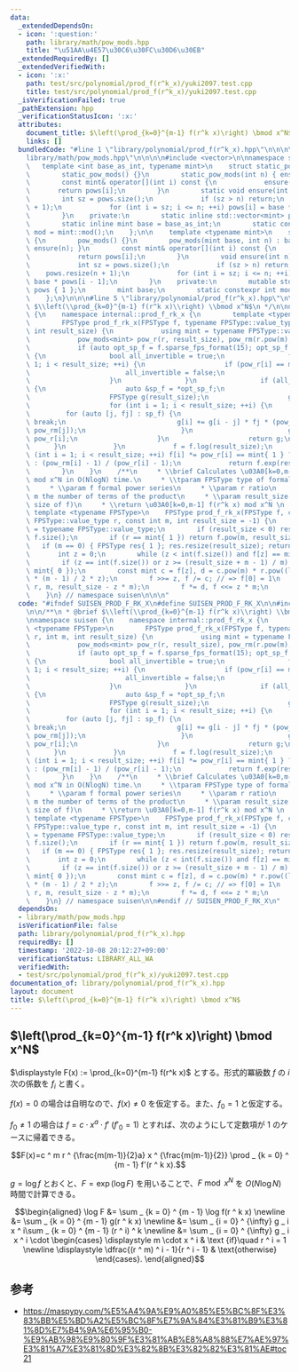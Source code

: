 ```yaml
---
data:
  _extendedDependsOn:
  - icon: ':question:'
    path: library/math/pow_mods.hpp
    title: "\u51AA\u4E57\u30C6\u30FC\u30D6\u30EB"
  _extendedRequiredBy: []
  _extendedVerifiedWith:
  - icon: ':x:'
    path: test/src/polynomial/prod_f(r^k_x)/yuki2097.test.cpp
    title: test/src/polynomial/prod_f(r^k_x)/yuki2097.test.cpp
  _isVerificationFailed: true
  _pathExtension: hpp
  _verificationStatusIcon: ':x:'
  attributes:
    document_title: $\left(\prod_{k=0}^{m-1} f(r^k x)\right) \bmod x^N$
    links: []
  bundledCode: "#line 1 \"library/polynomial/prod_f(r^k_x).hpp\"\n\n\n\n#line 1 \"\
    library/math/pow_mods.hpp\"\n\n\n\n#include <vector>\n\nnamespace suisen {\n \
    \   template <int base_as_int, typename mint>\n    struct static_pow_mods {\n\
    \        static_pow_mods() {}\n        static_pow_mods(int n) { ensure(n); }\n\
    \        const mint& operator[](int i) const {\n            ensure(i);\n     \
    \       return pows[i];\n        }\n        static void ensure(int n) {\n    \
    \        int sz = pows.size();\n            if (sz > n) return;\n            pows.resize(n\
    \ + 1);\n            for (int i = sz; i <= n; ++i) pows[i] = base * pows[i - 1];\n\
    \        }\n    private:\n        static inline std::vector<mint> pows { 1 };\n\
    \        static inline mint base = base_as_int;\n        static constexpr int\
    \ mod = mint::mod();\n    };\n\n    template <typename mint>\n    struct pow_mods\
    \ {\n        pow_mods() {}\n        pow_mods(mint base, int n) : base(base) {\
    \ ensure(n); }\n        const mint& operator[](int i) const {\n            ensure(i);\n\
    \            return pows[i];\n        }\n        void ensure(int n) const {\n\
    \            int sz = pows.size();\n            if (sz > n) return;\n        \
    \    pows.resize(n + 1);\n            for (int i = sz; i <= n; ++i) pows[i] =\
    \ base * pows[i - 1];\n        }\n    private:\n        mutable std::vector<mint>\
    \ pows { 1 };\n        mint base;\n        static constexpr int mod = mint::mod();\n\
    \    };\n}\n\n\n#line 5 \"library/polynomial/prod_f(r^k_x).hpp\"\n\n/**\n * @brief\
    \ $\\left(\\prod_{k=0}^{m-1} f(r^k x)\\right) \\bmod x^N$\n */\n\nnamespace suisen\
    \ {\n    namespace internal::prod_f_rk_x {\n        template <typename FPSType>\n\
    \        FPSType prod_f_rk_x(FPSType f, typename FPSType::value_type r, int m,\
    \ int result_size) {\n            using mint = typename FPSType::value_type;\n\
    \            pow_mods<mint> pow_r(r, result_size), pow_rm(r.pow(m), result_size);\n\
    \            if (auto opt_sp_f = f.sparse_fps_format(15); opt_sp_f.has_value())\
    \ {\n                bool all_invertible = true;\n                for (int i =\
    \ 1; i < result_size; ++i) {\n                    if (pow_r[i] == mint{ 1 }) {\n\
    \                        all_invertible = false;\n                        break;\n\
    \                    }\n                }\n                if (all_invertible)\
    \ {\n                    auto &sp_f = *opt_sp_f;\n                    sp_f.erase(sp_f.begin());\n\
    \                    FPSType g(result_size);\n                    g[0] = 1;\n\
    \                    for (int i = 1; i < result_size; ++i) {\n               \
    \         for (auto [j, fj] : sp_f) {\n                            if (j > i)\
    \ break;\n                            g[i] += g[i - j] * fj * (pow_r[i - j] -\
    \ pow_rm[j]);\n                        }\n                        g[i] /= 1 -\
    \ pow_r[i];\n                    }\n                    return g;\n          \
    \      }\n            }\n            f = f.log(result_size);\n            for\
    \ (int i = 1; i < result_size; ++i) f[i] *= pow_r[i] == mint{ 1 } ? mint{ m }\
    \ : (pow_rm[i] - 1) / (pow_r[i] - 1);\n            return f.exp(result_size);\n\
    \        }\n    }\n    /**\n     * \\brief Calculates \u03A0[k=0,m-1] f(r^k x)\
    \ mod x^N in O(NlogN) time.\n     * \\tparam FPSType type of formal power series\n\
    \     * \\param f formal power series\n     * \\param r ratio\n     * \\param\
    \ m the number of terms of the product\n     * \\param result_size N (default:\
    \ size of f)\n     * \\return \u03A0[k=0,m-1] f(r^k x) mod x^N \n     */\n   \
    \ template <typename FPSType>\n    FPSType prod_f_rk_x(FPSType f, const typename\
    \ FPSType::value_type r, const int m, int result_size = -1) {\n        using mint\
    \ = typename FPSType::value_type;\n        if (result_size < 0) result_size =\
    \ f.size();\n        if (r == mint{ 1 }) return f.pow(m, result_size);\n     \
    \   if (m == 0) { FPSType res{ 1 }; res.resize(result_size); return res; }\n \
    \       int z = 0;\n        while (z < int(f.size()) and f[z] == mint{ 0 }) ++z;\n\
    \        if (z == int(f.size()) or z >= (result_size + m - 1) / m) return FPSType(result_size,\
    \ mint{ 0 });\n        const mint c = f[z], d = c.pow(m) * r.pow((long long) m\
    \ * (m - 1) / 2 * z);\n        f >>= z, f /= c; // => f[0] = 1\n        f = internal::prod_f_rk_x::prod_f_rk_x(f,\
    \ r, m, result_size - z * m);\n        f *= d, f <<= z * m;\n        return f;\n\
    \    }\n} // namespace suisen\n\n\n"
  code: "#ifndef SUISEN_PROD_F_RK_X\n#define SUISEN_PROD_F_RK_X\n\n#include \"library/math/pow_mods.hpp\"\
    \n\n/**\n * @brief $\\left(\\prod_{k=0}^{m-1} f(r^k x)\\right) \\bmod x^N$\n */\n\
    \nnamespace suisen {\n    namespace internal::prod_f_rk_x {\n        template\
    \ <typename FPSType>\n        FPSType prod_f_rk_x(FPSType f, typename FPSType::value_type\
    \ r, int m, int result_size) {\n            using mint = typename FPSType::value_type;\n\
    \            pow_mods<mint> pow_r(r, result_size), pow_rm(r.pow(m), result_size);\n\
    \            if (auto opt_sp_f = f.sparse_fps_format(15); opt_sp_f.has_value())\
    \ {\n                bool all_invertible = true;\n                for (int i =\
    \ 1; i < result_size; ++i) {\n                    if (pow_r[i] == mint{ 1 }) {\n\
    \                        all_invertible = false;\n                        break;\n\
    \                    }\n                }\n                if (all_invertible)\
    \ {\n                    auto &sp_f = *opt_sp_f;\n                    sp_f.erase(sp_f.begin());\n\
    \                    FPSType g(result_size);\n                    g[0] = 1;\n\
    \                    for (int i = 1; i < result_size; ++i) {\n               \
    \         for (auto [j, fj] : sp_f) {\n                            if (j > i)\
    \ break;\n                            g[i] += g[i - j] * fj * (pow_r[i - j] -\
    \ pow_rm[j]);\n                        }\n                        g[i] /= 1 -\
    \ pow_r[i];\n                    }\n                    return g;\n          \
    \      }\n            }\n            f = f.log(result_size);\n            for\
    \ (int i = 1; i < result_size; ++i) f[i] *= pow_r[i] == mint{ 1 } ? mint{ m }\
    \ : (pow_rm[i] - 1) / (pow_r[i] - 1);\n            return f.exp(result_size);\n\
    \        }\n    }\n    /**\n     * \\brief Calculates \u03A0[k=0,m-1] f(r^k x)\
    \ mod x^N in O(NlogN) time.\n     * \\tparam FPSType type of formal power series\n\
    \     * \\param f formal power series\n     * \\param r ratio\n     * \\param\
    \ m the number of terms of the product\n     * \\param result_size N (default:\
    \ size of f)\n     * \\return \u03A0[k=0,m-1] f(r^k x) mod x^N \n     */\n   \
    \ template <typename FPSType>\n    FPSType prod_f_rk_x(FPSType f, const typename\
    \ FPSType::value_type r, const int m, int result_size = -1) {\n        using mint\
    \ = typename FPSType::value_type;\n        if (result_size < 0) result_size =\
    \ f.size();\n        if (r == mint{ 1 }) return f.pow(m, result_size);\n     \
    \   if (m == 0) { FPSType res{ 1 }; res.resize(result_size); return res; }\n \
    \       int z = 0;\n        while (z < int(f.size()) and f[z] == mint{ 0 }) ++z;\n\
    \        if (z == int(f.size()) or z >= (result_size + m - 1) / m) return FPSType(result_size,\
    \ mint{ 0 });\n        const mint c = f[z], d = c.pow(m) * r.pow((long long) m\
    \ * (m - 1) / 2 * z);\n        f >>= z, f /= c; // => f[0] = 1\n        f = internal::prod_f_rk_x::prod_f_rk_x(f,\
    \ r, m, result_size - z * m);\n        f *= d, f <<= z * m;\n        return f;\n\
    \    }\n} // namespace suisen\n\n#endif // SUISEN_PROD_F_RK_X\n"
  dependsOn:
  - library/math/pow_mods.hpp
  isVerificationFile: false
  path: library/polynomial/prod_f(r^k_x).hpp
  requiredBy: []
  timestamp: '2022-10-08 20:12:27+09:00'
  verificationStatus: LIBRARY_ALL_WA
  verifiedWith:
  - test/src/polynomial/prod_f(r^k_x)/yuki2097.test.cpp
documentation_of: library/polynomial/prod_f(r^k_x).hpp
layout: document
title: $\left(\prod_{k=0}^{m-1} f(r^k x)\right) \bmod x^N$
---
```

## $\left(\prod_{k=0}^{m-1} f(r^k x)\right) \bmod x^N$

$\displaystyle F(x) := \prod_{k=0}^{m-1} f(r^k x)$ とする。形式的冪級数 $f$ の $i$ 次の係数を $f_i$ と書く。

$f(x)=0$ の場合は自明なので、$f(x)\neq 0$ を仮定する。また、$f _ 0=1$ と仮定する。

$f _ 0\neq 1$ の場合は $f = c\cdot x ^ a\cdot f'\; (f' _ 0 = 1)$ とすれば、次のようにして定数項が $1$ のケースに帰着できる。

$$F(x)=c ^ m r ^ {\frac{m(m-1)}{2}a} x ^ {\frac{m(m-1)}{2}} \prod _ {k = 0} ^ {m - 1} f'(r ^ k x).$$

$g=\log f$ とおくと、$F = \exp (\log F)$ を用いることで、$F \bmod x ^ N$ を $O(N \log N)$ 時間で計算できる。

$$\begin{aligned}
\log F
&= \sum _ {k = 0} ^ {m - 1} \log f(r ^ k x) \newline
&= \sum _ {k = 0} ^ {m - 1} g(r ^ k x) \newline
&= \sum _ {i = 0} ^ {\infty} g _ i x ^ i\sum _ {k = 0} ^ {m - 1} (r ^ i) ^ k \newline
&= \sum _ {i = 0} ^ {\infty} g _ i x ^ i \cdot \begin{cases}
\displaystyle m \cdot x ^ i & \text {if}\quad r ^ i = 1 \newline
\displaystyle \dfrac{(r ^ m) ^ i - 1}{r ^ i - 1} & \text{otherwise}
\end{cases}.
\end{aligned}$$

<!-- ### $f$ が疎な場合

以下の等式を用いる。

$$F(x) f(r ^ m x) = F(rx) f(x).$$

両辺で $i$ 次の項が等しいことに注目すると、次の等式が得られる。

$$\begin{aligned}
&\sum _ {j = 0} ^ i F _ j f _ {i - j}(r ^ m) ^ {i - j} = \sum _ {j = 0} ^ i F _ j f _ {i - j}r ^ j \newline
\iff &\sum_ {j = 0} ^ i F_j f _ {i - j}(r ^ {m(i - j)} - r ^ j) = 0 \newline
\iff &F _ i f_0(1 - r ^ i) = \sum _ {j = 0} ^ {i - 1} F_j f _ {i - j} (r ^ j - r ^ {m(i - j)})
\end{aligned}$$

$f _ 0 = 1$ より、**$r$ の位数が十分大きいことを仮定すると、** 両辺を $1 - r ^ i$ で割ることで $F _ i$ を得ることができる。$f$ の非零の係数が $K$ 個であれば、$F \bmod x ^ N$ を $O(N(K + \log \mathrm{mod}))$ で計算できる。 -->

## 参考

- https://maspypy.com/%E5%A4%9A%E9%A0%85%E5%BC%8F%E3%83%BB%E5%BD%A2%E5%BC%8F%E7%9A%84%E3%81%B9%E3%81%8D%E7%B4%9A%E6%95%B0-%E9%AB%98%E9%80%9F%E3%81%AB%E8%A8%88%E7%AE%97%E3%81%A7%E3%81%8D%E3%82%8B%E3%82%82%E3%81%AE#toc21
